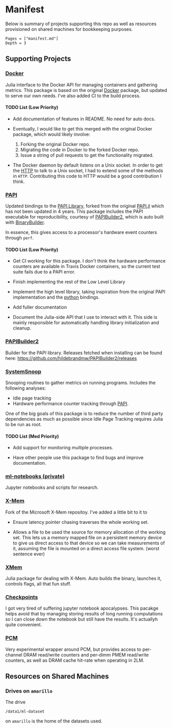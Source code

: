 # Manifest

Below is summary of projects supporting this repo as well as resources provisioned on shared
machines for bookkeeping purposes.

```@contents
Pages = ["manifest.md"]
Depth = 3
```

## Supporting Projects

### [Docker](https://github.com/hildebrandmw/Docker.jl)

Julia interface to the Docker API for managing containers and gathering metrics. This 
package is based on the original [Docker](https://github.com/Keno/Docker.jl) package, but
updated to serve our own needs. I've also added CI to the build process.

#### TODO List (Low Priority)

- Add documentation of features in README. No need for auto docs.

- Eventually, I would like to get this merged with the original Docker package, which would
    likely involve:
    
    1. Forking the original Docker repo.
    2. Migrating the code in Docker to the forked Docker repo.
    3. Issue a string of pull requests to get the functionality migrated.

- The Docker daemon by default listens on a Unix socket. In order to get the 
    [HTTP](https://github.com/JuliaWeb/HTTP.jl) to talk to a Unix socket, I had to extend
    some of the methods in `HTTP`. Contributing this code to HTTP would be a good 
    contribution I think.

### [PAPI](https://github.com/hildebrandmw/PAPI.jl)

Updated bindings to the [PAPI Library](http://icl.utk.edu/papi/), forked from the original
[PAPI.jl](https://github.com/jakebolewski/PAPI.jl) which has not been updated in 4 years.
This package includes the PAPI executable for reproducibility, courtesy of 
[PAPIBuilder2](https://github.com/hildebrandmw/PAPIBuilder2), which is auto built with
[BinaryBuilder](https://github.com/JuliaPackaging/BinaryBuilder.jl).

In essence, this gives access to a processor's hardware event counters through `perf`.

#### TODO List (Low Priority)

- Get CI working for this package. I don't think the hardware performance counters are
    available in Travis Docker containers, so the current test suite fails due to a PAPI 
    error.

- Finish implementing the rest of the Low Level Library

- Implement the high level library, taking inspiration from the original PAPI implementation
    and the [python](https://github.com/flozz/pypapi) bindings.

- Add fuller documentation

- Document the Julia-side API that I use to interact with it. This side is mainly 
    responsible for automatically handling library initialization and cleanup.


### [PAPIBuilder2](https://github.com/hildebrandmw/PAPIBuilder2)

Builder for the PAPI library. Releases fetched when installing can be found here: 
<https://github.com/hildebrandmw/PAPIBuilder2/releases>



### [SystemSnoop](https://github.com/hildebrandmw/SystemSnoop.jl)

Snooping routines to gather metrics on running programs. Includes the following analyses:

- Idle page tracking
- Hardware performance counter tracking through [PAPI](https://github.com/hildebrandmw/SystemSnoop.jl).

One of the big goals of this package is to reduce the number of third party dependencies
as much as possible since Idle Page Tracking requires Julia to be run as root.

#### TODO List (Med Priority)

- Add support for monitoring multiple processes.

- Have other people use this package to find bugs and improve documentation.


### [ml-notebooks (private)](https://github.com/darchr/ml-notebooks)

Jupyter notebooks and scripts for research.


### [X-Mem](https://github.com/hildebrandmw/X-Mem)

Fork of the Microsoft X-Mem repositoy. I've added a little bit to it to

- Ensure latency pointer chasing traverses the whole working set.

- Allows a file to be used the source for memory allocation of the working set. This lets
    us a memory mapped file on a persistent memory device to give us direct access to that
    device so we can take measurements of it, assuming the file is mounted on a direct 
    access file system. (worst sentence ever)


### [XMem](https://github.com/hildebrandmw/XMem.jl)

Julia package for dealing with X-Mem. Auto builds the binary, launches it, controls flags,
all that fun stuff.


### [Checkpoints](https://github.com/hildebrandmw/Checkpoints.jl)

I got very tired of suffering jupyter notebook apocalypses. This pacakge helps avoid that
by managing storing results of long running computations so I can close down the notebook
but still have the results. It's actuallyh quite convenient.

### [PCM](https://github.com/hildebrandmw/PCM.jl)

Very experimental wrapper around PCM, but provides access to per-channel DRAM read/write
counters and per-dimm PMEM read/write counters, as well as DRAM cache hit-rate when 
operating in 2LM.

## Resources on Shared Machines

### Drives on `amarillo`

The drive
```
/data1/ml-dataset
```
on `amarillo` is the home of the datasets used.
